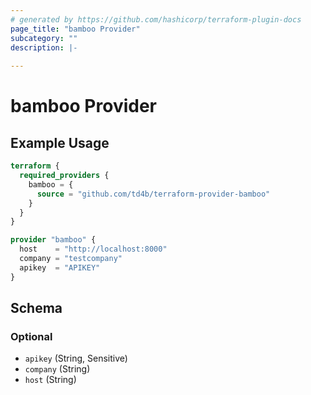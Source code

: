 ```yaml
---
# generated by https://github.com/hashicorp/terraform-plugin-docs
page_title: "bamboo Provider"
subcategory: ""
description: |-
  
---
```


# bamboo Provider



## Example Usage

```terraform
terraform {
  required_providers {
    bamboo = {
      source = "github.com/td4b/terraform-provider-bamboo"
    }
  }
}

provider "bamboo" {
  host    = "http://localhost:8000"
  company = "testcompany"
  apikey  = "APIKEY"
}
```

<!-- schema generated by tfplugindocs -->
## Schema

### Optional

- `apikey` (String, Sensitive)
- `company` (String)
- `host` (String)
